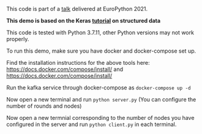 This code is part of a [talk](https://youtu.be/fkLgRhcyPSU) delivered at EuroPython 2021. 


**This demo is based on the Keras [tutorial](https://keras.io/examples/structured_data/structured_data_classification_from_scratch/) on structured data**

This code is tested with Python 3.7.11, other Python versions may not work properly.

To run this demo, make sure you have docker and docker-compose set up.

Find the installation instructions for the above tools here: https://docs.docker.com/compose/install/ and https://docs.docker.com/compose/install/

Run the kafka service through docker-compose as `docker-compose up -d`

Now open a new terminal and run `python server.py` (You can configure the number of rounds and nodes)

Now open a new termnial corresponding to the number of nodes you have configured in the server and run `python client.py` in each terminal. 

